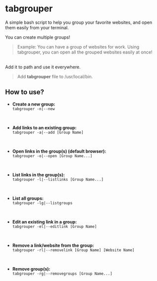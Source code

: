 
# tabgrouper
A simple bash script to help you group your favorite websites, and open them easily from your terminal.

You can create multiple groups!
> Example: You can have a group of websites for work. Using tabgrouper, you can open all the grouped websites easily at once!

&nbsp;  
Add it to path and use it everywhere.
> Add **tabgrouper** file to /usr/local/bin.

<h2> How to use? </h2>

<ul>
 <li><strong>Create a new group:</strong></li>
 <code>tabgrouper -n|--new </code>
 <p>&nbsp;</p>
 <li><strong>Add links to an existing group:</strong></li>
 <code>tabgrouper -a|--add [Group Name]</code>
 <p>&nbsp;</p>
 <li><strong>Open links in the group(s) (default browser):</strong></li>
 <code>tabgrouper -o|--open [Group Name...]</code>
  <p>&nbsp;</p>
 <li><strong>List links in the group(s):</strong></li>
 <code>tabgrouper -l|--listlinks [Group Name...]</code>
  <p>&nbsp;</p>
 <li><strong>List all groups:</strong></li>
 <code>tabgrouper -lg|--listgroups</code>
  <p>&nbsp;</p>
 <li><strong>Edit an existing link in a group:</strong></li>
 <code>tabgrouper -el|--editlink [Group Name]</code>
  <p>&nbsp;</p>
 <li><strong>Remove a link/website from the group:</strong></li>
 <code>tabgrouper -rl|--removelink [Group Name] [Website Name]</code>
  <p>&nbsp;</p>
 <li><strong>Remove group(s):</strong></li>
 <code>tabgrouper -rg|--removegroups [Group Name...]</code>
 </ul>
